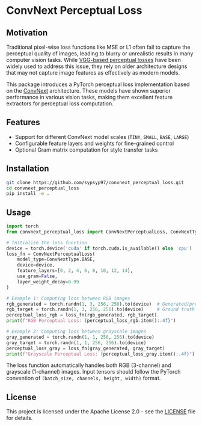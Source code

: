 # ConvNext Perceptual Loss

## Motivation

Traditional pixel-wise loss functions like MSE or L1 often fail to capture the perceptual quality of images, leading to blurry or unrealistic results in many computer vision tasks. While [VGG-based perceptual losses](https://arxiv.org/abs/1603.08155) have been widely used to address this issue, they rely on older architecture designs that may not capture image features as effectively as modern models.

This package introduces a PyTorch perceptual loss implementation based on the [ConvNext](https://arxiv.org/abs/2201.03545) architecture. These models have shown superior performance in various vision tasks, making them excellent feature extractors for perceptual loss computation.

## Features

- Support for different ConvNext model scales (`TINY`, `SMALL`, `BASE`, `LARGE`)
- Configurable feature layers and weights for fine-grained control
- Optional Gram matrix computation for style transfer tasks

## Installation

```bash
git clone https://github.com/sypsyp97/convnext_perceptual_loss.git
cd convnext_perceptual_loss
pip install -e .
```

## Usage

```python
import torch
from convnext_perceptual_loss import ConvNextPerceptualLoss, ConvNextType

# Initialize the loss function
device = torch.device('cuda' if torch.cuda.is_available() else 'cpu')
loss_fn = ConvNextPerceptualLoss(
    model_type=ConvNextType.BASE,
    device=device,
    feature_layers=[0, 2, 4, 6, 8, 10, 12, 14],
    use_gram=False,
    layer_weight_decay=0.99 
)

# Example 1: Computing loss between RGB images
rgb_generated = torch.randn(1, 3, 256, 256).to(device)  # Generated/predicted image
rgb_target = torch.randn(1, 3, 256, 256).to(device)     # Ground truth image
perceptual_loss_rgb = loss_fn(rgb_generated, rgb_target)
print(f"RGB Perceptual Loss: {perceptual_loss_rgb.item():.4f}")

# Example 2: Computing loss between grayscale images
gray_generated = torch.randn(1, 1, 256, 256).to(device)
gray_target = torch.randn(1, 1, 256, 256).to(device)
perceptual_loss_gray = loss_fn(gray_generated, gray_target)
print(f"Grayscale Perceptual Loss: {perceptual_loss_gray.item():.4f}")
```

The loss function automatically handles both RGB (3-channel) and grayscale (1-channel) images. Input tensors should follow the PyTorch convention of `(batch_size, channels, height, width)` format.

## License

This project is licensed under the Apache License 2.0 - see the [LICENSE](LICENSE) file for details.
